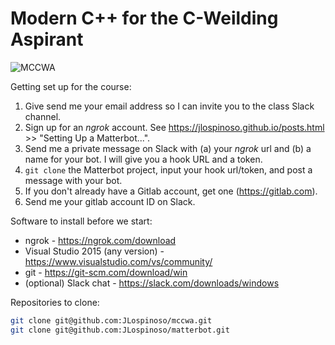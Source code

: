 Modern C++ for the C-Weilding Aspirant
==

![MCCWA](https://github.com/JLospinoso/mccwa/raw/master/graphics/MCCWA.png)

Getting set up for the course:

1. Give send me your email address so I can invite you to the class Slack channel.
2. Sign up for an _ngrok_ account. See https://jlospinoso.github.io/posts.html >> "Setting Up a Matterbot...".
3. Send me a private message on Slack with (a) your _ngrok_ url and (b) a name for your bot. I will give you a
hook URL and a token.
4. `git clone` the Matterbot project, input your hook url/token, and post a message with your bot.
5. If you don't already have a Gitlab account, get one (https://gitlab.com).
6. Send me your gitlab account ID on Slack.

Software to install before we start:

* ngrok - https://ngrok.com/download
* Visual Studio 2015 (any version) - https://www.visualstudio.com/vs/community/
* git - https://git-scm.com/download/win
* (optional) Slack chat - https://slack.com/downloads/windows

Repositories to clone: 

```sh
git clone git@github.com:JLospinoso/mccwa.git
git clone git@github.com:JLospinoso/matterbot.git
```
